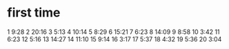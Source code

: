 
# first time

1 9:28
2 20:16
3 5:13
4 10:14
5 8:29
6 15:21
7 6:23
8 14:09
9 8:58
10 3:42
11 6:23
12 5:16
13 14:27
14 11:10
15 9:14
16 3:17
17 5:37
18 4:32
19 5:36
20 3:04
